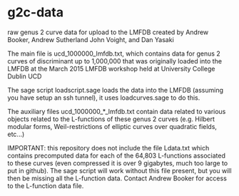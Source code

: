 # g2c-data
raw genus 2 curve data for upload to the LMFDB
created by Andrew Booker, Andrew Sutherland John Voight, and Dan Yasaki

The main file is ucd_1000000_lmfdb.txt, which contains data for genus 2 curves of discriminant up to 1,000,000 that was originally loaded into the LMFDB at the March 2015 LMFDB workshop held at University College Dublin UCD

The sage script loadscript.sage loads the data into the LMFDB (assuming you have setup an ssh tunnel), it uses loadcurves.sage to do this.

The auxiliary files ucd_1000000_*_lmfdb.txt contain data related to various objects related to the L-functions of these genus 2 curves (e.g. Hilbert modular forms, Weil-restrictions of elliptic curves over quadratic fields, etc...)

IMPORTANT: this repository does not include the file Ldata.txt which contains precomputed data for each of the 64,803 L-functions associated to these curves (even compressed it is over 9 gigabytes, much too large to put in github).  The sage script will work without this file present, but you will then be missing all the L-function data.  Contact Andrew Booker for access to the L-function data file.
